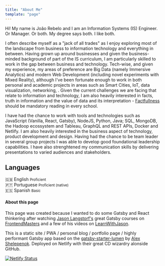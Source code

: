 ```yaml
---
title: "About Me"
template: "page"
---
```


Hi! My name is João Rebelo and I am an Information Systems (IS) Engineer. Or Manager. Or both. My degree says both. I like both.

I often describe myself as a "jack of all trades" as I enjoy exploring most of the landscape from business to information technology and everything in between. Having grown up around businesses and given the business-minded background of part of the IS curriculum, I am particularly skilled to work in the gap between business and technology. Tech-wise, and given my experience, my areas of preference are Big Data (namely Immersive Analytics) and modern Web Development (including novel experiments with Mixed Reality), although I've been fortunate enough to work in both personal and academic projects in areas such as Smart Cities, IoT, data visualization, networking, . Given the current challenges we are facing that relate to information and technology, I am also heavily interested in facts, truth in information and the value of data and its interpretation - [Factfullness](https://www.goodreads.com/book/show/34890015-factfulness) should be mandatory reading in every school.

I have had the chance to work with tools and technologies such as JavaScript (Vanilla, React, Gatsby), NodeJS, Python, Java; SQL, MongoDB, the Hadoop ecossystem and Tableau, GraphQL and REST APIs, Docker and Netlify. I am also heavily interested in the business aspect of technology, product development and design. Having had the chance to be team leader in several group projects I was able to develop good foundational leadership capabilities. I have also strenghtened my communication skills by delivering presentations to varied audiences and stakeholders.

## Languages

🇬🇧 English <small>Proficient</small><br>
🇵🇹 Portuguese <small>Proficient (native)</small><br>
🇪🇸 Spanish <small>Basic</small>

#### About this page

This page was created because I wanted to do some Gatsby and React thinkering after watching [Jason Langstorf's](https://twitter.com/jlengstorf) great Gatsby courses on [FrontendMasters](https://frontendmasters.com/teachers/jason-lengstorf/) and a few of his videos on [LearnWithJason](https://www.learnwithjason.dev/). 

This is a static site / PWA / personal blog / portfolio page / highly performant Gatsby app based on the [gatsby-starter-lumen](https://www.gatsbyjs.org/starters/alxshelepenok/gatsby-starter-lumen/) by [Alex Shelepenok](https://github.com/alxshelepenok). Deployed on Netlify with their great CD wizardry alonside GitHub.

[![Netlify Status](https://api.netlify.com/api/v1/badges/c1b709db-6062-48c0-b89e-df6dfecb4b1a/deploy-status)](https://app.netlify.com/sites/joaocrebelo/deploys)
